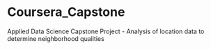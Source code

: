 # Coursera_Capstone
Applied Data Science Capstone Project - Analysis of location data to determine neighborhood qualities
